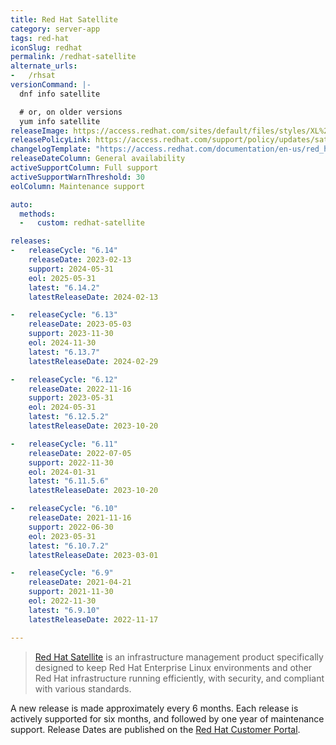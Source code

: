 ```yaml
---
title: Red Hat Satellite
category: server-app
tags: red-hat
iconSlug: redhat
permalink: /redhat-satellite
alternate_urls:
-   /rhsat
versionCommand: |-
  dnf info satellite

  # or, on older versions
  yum info satellite
releaseImage: https://access.redhat.com/sites/default/files/styles/XL%20-%20Extra%20Large/public/images/satellite_n-2_lifecycle_latest_v2.png
releasePolicyLink: https://access.redhat.com/support/policy/updates/satellite
changelogTemplate: "https://access.redhat.com/documentation/en-us/red_hat_satellite/__RELEASE_CYCLE__/html/release_notes/index"
releaseDateColumn: General availability
activeSupportColumn: Full support
activeSupportWarnThreshold: 30
eolColumn: Maintenance support

auto:
  methods:
  -   custom: redhat-satellite

releases:
-   releaseCycle: "6.14"
    releaseDate: 2023-02-13
    support: 2024-05-31
    eol: 2025-05-31
    latest: "6.14.2"
    latestReleaseDate: 2024-02-13

-   releaseCycle: "6.13"
    releaseDate: 2023-05-03
    support: 2023-11-30
    eol: 2024-11-30
    latest: "6.13.7"
    latestReleaseDate: 2024-02-29

-   releaseCycle: "6.12"
    releaseDate: 2022-11-16
    support: 2023-05-31
    eol: 2024-05-31
    latest: "6.12.5.2"
    latestReleaseDate: 2023-10-20

-   releaseCycle: "6.11"
    releaseDate: 2022-07-05
    support: 2022-11-30
    eol: 2024-01-31
    latest: "6.11.5.6"
    latestReleaseDate: 2023-10-20

-   releaseCycle: "6.10"
    releaseDate: 2021-11-16
    support: 2022-06-30
    eol: 2023-05-31
    latest: "6.10.7.2"
    latestReleaseDate: 2023-03-01

-   releaseCycle: "6.9"
    releaseDate: 2021-04-21
    support: 2021-11-30
    eol: 2022-11-30
    latest: "6.9.10"
    latestReleaseDate: 2022-11-17

---
```


> [Red Hat Satellite](https://www.redhat.com/technologies/management/satellite) is an infrastructure
> management product specifically designed to keep Red Hat Enterprise Linux environments and other
> Red Hat infrastructure running efficiently, with security, and compliant with various standards.

A new release is made approximately every 6 months. Each release is actively supported for six
months,  and followed by one year of maintenance support. Release Dates are published on the
[Red Hat Customer Portal](https://access.redhat.com/articles/1365633).
